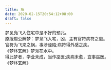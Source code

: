 ```yaml
---
title: 凫
date: 2020-02-15T20:54:12+08:00
draft: false
---
```


梦见凫飞入住宅中是不好的预兆。<br>
原版周公解梦：梦凫飞入宅，凶，主有官符病符之患。<br>
官符为飞来之祸，事涉诬陷;病符得外感之疾。<br>
《梦林玄解》梦凫在水中。<br>
得此梦者，学业未成，当作巫医;疾病未愈，宜事巫医。<br>
 《梦林玄解》
